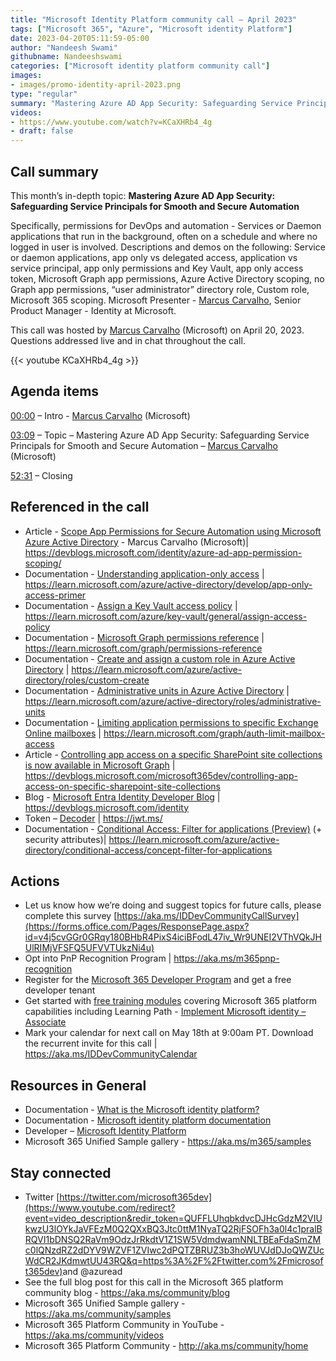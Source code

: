 ```yaml
---
title: "Microsoft Identity Platform community call – April 2023"
tags: ["Microsoft 365", "Azure", "Microsoft identity Platform"]
date: 2023-04-20T05:11:59-05:00
author: "Nandeesh Swami"
githubname: Nandeeshswami
categories: ["Microsoft identity platform community call"]
images:
- images/promo-identity-april-2023.png
type: "regular"
summary: "Mastering Azure AD App Security: Safeguarding Service Principals for Smooth and Secure Automation. Specifically, permissions for DevOps and automation - Services or Daemon applications that run in the background, Descriptions, demos and Q&A."
videos:
- https://www.youtube.com/watch?v=KCaXHRb4_4g
- draft: false
---
```


## Call summary

This month’s in-depth topic: **Mastering Azure AD App Security: Safeguarding Service Principals for Smooth and Secure Automation**

 Specifically, permissions for DevOps and automation - Services or Daemon applications that run in the background, often on a schedule and where no logged in user is involved. Descriptions and demos on the following: Service or daemon applications, app only vs delegated access, application vs service principal, app only permissions and Key Vault, app only access token, Microsoft Graph app permissions, Azure Active Directory scoping, no Graph app permissions, “user administrator” directory role, Custom role, Microsoft 365 scoping. Microsoft Presenter - [Marcus Carvalho](https://linkedin.com/in/marcusca), Senior Product Manager - Identity at Microsoft.

This call was hosted by [Marcus Carvalho](https://linkedin.com/in/marcusca) (Microsoft) on April 20, 2023. Questions addressed live and in chat throughout the call.

{{< youtube KCaXHRb4_4g >}}

## Agenda items

[00:00](https://youtu.be/KCaXHRb4_4g?t=0) – Intro - [Marcus Carvalho](https://linkedin.com/in/marcusca) (Microsoft)

[03:09](https://youtu.be/KCaXHRb4_4g?t=189) – Topic – Mastering Azure AD App Security: Safeguarding Service Principals for Smooth and Secure Automation – [Marcus Carvalho](https://linkedin.com/in/marcusca) (Microsoft)

[52:31](https://youtu.be/KCaXHRb4_4g?t=3151) – Closing

## Referenced in the call

* Article - [Scope App Permissions for Secure Automation using Microsoft Azure Active Directory](https://devblogs.microsoft.com/identity/azure-ad-app-permission-scoping/) - Marcus Carvalho (Microsoft)\| <https://devblogs.microsoft.com/identity/azure-ad-app-permission-scoping/>
* Documentation - [Understanding application-only access](https://learn.microsoft.com/azure/active-directory/develop/app-only-access-primer) \| <https://learn.microsoft.com/azure/active-directory/develop/app-only-access-primer>
* Documentation - [Assign a Key Vault access policy](https://learn.microsoft.com/azure/key-vault/general/assign-access-policy) \| <https://learn.microsoft.com/azure/key-vault/general/assign-access-policy>
* Documentation - [Microsoft Graph permissions reference](https://learn.microsoft.com/graph/permissions-reference) \| <https://learn.microsoft.com/graph/permissions-reference>
* Documentation - [Create and assign a custom role in Azure Active Directory](https://learn.microsoft.com/azure/active-directory/roles/custom-create) \| <https://learn.microsoft.com/azure/active-directory/roles/custom-create>
* Documentation - [Administrative units in Azure Active Directory](https://learn.microsoft.com/azure/active-directory/roles/administrative-units) \| <https://learn.microsoft.com/azure/active-directory/roles/administrative-units>
* Documentation - [Limiting application permissions to specific Exchange Online mailboxes](https://learn.microsoft.com/graph/auth-limit-mailbox-access) \| <https://learn.microsoft.com/graph/auth-limit-mailbox-access>
* Article - [Controlling app access on a specific SharePoint site collections is now available in Microsoft Graph](https://devblogs.microsoft.com/microsoft365dev/controlling-app-access-on-specific-sharepoint-site-collections) \| <https://devblogs.microsoft.com/microsoft365dev/controlling-app-access-on-specific-sharepoint-site-collections>
* Blog - [Microsoft Entra Identity Developer Blog](https://devblogs.microsoft.com/identity/) \| <https://devblogs.microsoft.com/identity>
* Token – [Decoder](https://jwt.ms/) \| <https://jwt.ms/>
* Documentation - [Conditional Access: Filter for applications (Preview)](https://learn.microsoft.com/azure/active-directory/conditional-access/concept-filter-for-applications) (+ security attributes)\| <https://learn.microsoft.com/azure/active-directory/conditional-access/concept-filter-for-applications>

## Actions

* Let us know how we’re doing and suggest topics for future calls, please complete this survey [https://aka.ms/IDDevCommunityCallSurvey](https://forms.office.com/Pages/ResponsePage.aspx?id=v4j5cvGGr0GRqy180BHbR4PixS4iciBFodL47iv_Wr9UNEI2VThVQkJHUlRIMjVFSFQ5UFVVTUkzNi4u)
* Opt into PnP Recognition Program \| <https://aka.ms/m365pnp-recognition>
* Register for the [Microsoft 365 Developer Program](https://aka.ms/m365/devprogram) and get a free developer tenant
* Get started with [free training modules](https://aka.ms/m365/dev/learn) covering Microsoft 365 platform capabilities including Learning Path - [Implement Microsoft identity – Associate](https://learn.microsoft.com/learn/paths/m365-identity-associate/)
* Mark your calendar for next call on May 18th at 9:00am PT. Download the recurrent invite for this call \| <https://aka.ms/IDDevCommunityCalendar>

## Resources in General

* Documentation - [What is the Microsoft identity platform?](https://learn.microsoft.com/azure/active-directory/develop/v2-overview)
* Documentation - [Microsoft identity platform documentation](https://learn.microsoft.com/azure/active-directory/develop/)
* Developer – [Microsoft Identity Platform](https://developer.microsoft.com/identity)
* Microsoft 365 Unified Sample gallery - <https://aka.ms/m365/samples>

## Stay connected

* Twitter [https://twitter.com/microsoft365dev](https://www.youtube.com/redirect?event=video_description&redir_token=QUFFLUhqbkdvcDJHcGdzM2VIUkwzU3lOYkJaVFEzM0Q2QXxBQ3Jtc0ttM1NyaTQ2RjFSOFh3a0l4c1pralBRQVI1bDNSQ2RaVm9OdzJrRkdtV1Z1SW5VdmdwamNNLTBEaFdaSmZMc0lQNzdRZ2dDYV9WZVF1ZVIwc2dPQTZBRUZ3b3hoWUVJdDJoQWZUcWdCR2JKdmwtUU43RQ&q=https%3A%2F%2Ftwitter.com%2Fmicrosoft365dev)​ and @azuread
* See the full blog post for this call in the Microsoft 365 platform community blog - <https://aka.ms/community/blog>
* Microsoft 365 Unified Sample gallery - <https://aka.ms/community/samples>
* Microsoft 365 Platform Community in YouTube - <https://aka.ms/community/videos>
* Microsoft 365 Platform Community - <http://aka.ms/community/home>
